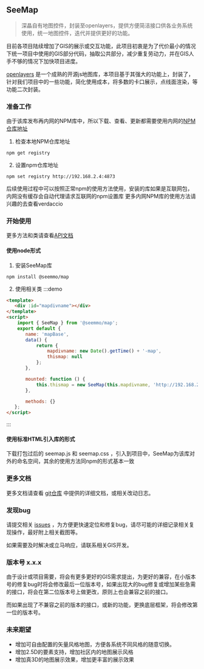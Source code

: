## SeeMap

> 深瞐自有地图控件，封装至openlayers，提供方便简洁接口供各业务系统使用，统一地图控件，迭代并提供更好的功能。

目前各项目陆续增加了GIS的展示或交互功能，此项目初衷是为了代价最小的情况下统一项目中使用的GIS部分代码，抽取公共部分，减少重复劳动力，并在GIS人手不够的情况下加快项目进度。

[openlayers](http://openlayers.org/) 是一个成熟的开源js地图库，本项目基于其强大的功能上，封装了，针对我们项目中的一些功能，简化使用成本，将多数的卡口展示，点线面渲染，等功能二次封装。

### 准备工作

由于该库发布再内网的NPM库中，所以下载、查看、更新都需要使用内网的[NPM仓库地址](http://192.168.2.4:4873)

 1. 检查本地NPM仓库地址
```
npm get registry
```

 2. 设置npm仓库地址
 ```
 npm set registry http://192.168.2.4:4873
 ```

 后续使用过程中可以按照正常npm的使用方法使用，安装的库如果是互联网包，内网没有缓存会自动代理请求互联网的npm设置库
 更多内网NPM库的使用方法请兴趣的去查看verdaccio

### 开始使用

更多方法和类请查看[API文档](http://192.168.2.4:8181/docs/seemap)

#### 使用node形式

 1. 安装SeeMap库
 ```
 npm install @seemmo/map
 ```

 2. 使用相关类
:::demo
```html
<template>
   <div :id="mapdivname"></div>
</template>
<script>
    import { SeeMap } from '@seemmo/map';
    export default {
       name: 'mapBase',
       data() {
           return {
               mapdivname: new Date().getTime() + '-map',
               thismap: null
           };
       },

       mounted: function () {
           this.thismap = new SeeMap(this.mapdivname, 'http://192.168.2.52:18088/map');
       },

       methods: {}
   };
</script>
```
:::

#### 使用标准HTML引入库的形式

下载打包过后的 seemap.js 和 seemap.css ，引入到项目中，SeeMap为该库对外的命名空间，其余的使用方法同npm的形式基本一致

### 更多文档

更多文档请查看 [git仓库](http://192.168.2.3/dev/saas/gis/seemap) 中提供的详细文档，或相关改动日志。

### 发现bug

请提交相关 [issues](http://192.168.2.3/dev/saas/gis/seemap/issues) ，为方便更快速定位和修复bug，请尽可能的详细记录相关复现操作，最好附上相关截图等。

如果需要及时解决或立马响应，请联系相关GIS开发。

### 版本号 x.x.x

由于设计或项目需要，将会有更多更好的GIS需求提出，为更好的兼容，在小版本号的修复bug时将会修改最后一位版本号，如果出现大的bug修复或增加某些急需的接口，将会在第二位版本号上做更改，原则上也会兼容之前的接口。

而如果出现了不兼容之前的版本的接口，或新的功能，更换底层框架，将会修改第一位的版本号。

### 未来期望

- 增加可自由配置的矢量风格地图，方便各系统不同风格的随意切换。
- 增加2.5D的要素支持，增加社区内的地图展示风格
- 增加真3D的地图展示效果，增加更丰富的展示效果
